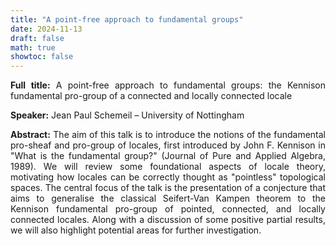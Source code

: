 ```yaml
---
title: "A point-free approach to fundamental groups"
date: 2024-11-13
draft: false
math: true
showtoc: false
---
```


**Full title:** A point-free approach to fundamental groups: the Kennison fundamental pro-group of a connected and locally connected locale

**Speaker:** Jean Paul Schemeil – University of Nottingham

**Abstract:** The aim of this talk is to introduce the notions of the fundamental pro-sheaf and pro-group of locales, first introduced by John F. Kennison in "What is the fundamental group?" (Journal of Pure and Applied Algebra, 1989). We will review some foundational aspects of locale theory, motivating how locales can be correctly thought as "pointless" topological spaces. The central focus of the talk is the presentation of a conjecture that aims to generalise the classical Seifert-Van Kampen theorem to the Kennison fundamental pro-group of pointed, connected, and locally connected locales. Along with a discussion of some positive partial results, we will also highlight potential areas for further investigation.


<style>body {text-align: justify}</style>